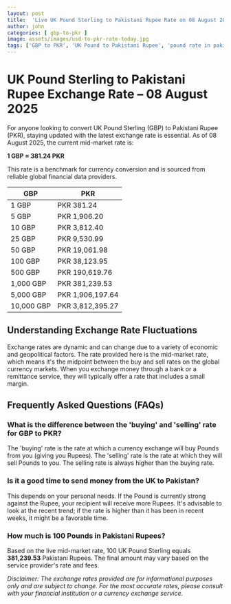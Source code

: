 ```yaml
---
layout: post
title:  'Live UK Pound Sterling to Pakistani Rupee Rate on 08 August 2025'
author: john
categories: [ gbp-to-pkr ]
image: assets/images/usd-to-pkr-rate-today.jpg
tags: ['GBP to PKR', 'UK Pound to Pakistani Rupee', 'pound rate in pakistan', 'great britain pound to pkr', 'uk to pakistan money transfer']
---
```


# UK Pound Sterling to Pakistani Rupee Exchange Rate – 08 August 2025

For anyone looking to convert UK Pound Sterling (GBP) to Pakistani Rupee (PKR), staying updated with the latest exchange rate is essential. As of 08 August 2025, the current mid-market rate is:

**1 GBP = 381.24 PKR**

This rate is a benchmark for currency conversion and is sourced from reliable global financial data providers.

| GBP | PKR |
| --- | --- |
| 1 GBP | PKR 381.24 |
| 5 GBP | PKR 1,906.20 |
| 10 GBP | PKR 3,812.40 |
| 25 GBP | PKR 9,530.99 |
| 50 GBP | PKR 19,061.98 |
| 100 GBP | PKR 38,123.95 |
| 500 GBP | PKR 190,619.76 |
| 1,000 GBP | PKR 381,239.53 |
| 5,000 GBP | PKR 1,906,197.64 |
| 10,000 GBP | PKR 3,812,395.27 |


## Understanding Exchange Rate Fluctuations

Exchange rates are dynamic and can change due to a variety of economic and geopolitical factors. The rate provided here is the mid-market rate, which means it's the midpoint between the buy and sell rates on the global currency markets. When you exchange money through a bank or a remittance service, they will typically offer a rate that includes a small margin.

## Frequently Asked Questions (FAQs)

### What is the difference between the 'buying' and 'selling' rate for GBP to PKR?

The 'buying' rate is the rate at which a currency exchange will buy Pounds from you (giving you Rupees). The 'selling' rate is the rate at which they will sell Pounds to you. The selling rate is always higher than the buying rate.

### Is it a good time to send money from the UK to Pakistan?

This depends on your personal needs. If the Pound is currently strong against the Rupee, your recipient will receive more Rupees. It's advisable to look at the recent trend; if the rate is higher than it has been in recent weeks, it might be a favorable time.

### How much is 100 Pounds in Pakistani Rupees?

Based on the live mid-market rate, 100 UK Pound Sterling equals **381,239.53** Pakistani Rupees. The final amount may vary based on the service provider's rate and fees.



*Disclaimer: The exchange rates provided are for informational purposes only and are subject to change. For the most accurate rates, please consult with your financial institution or a currency exchange service.*
